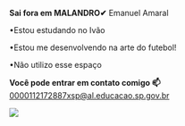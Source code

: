 **Sai fora em MALANDRO✔**
Emanuel Amaral

•Estou estudando no Ivão

•Estou me desenvolvendo na arte do futebol!

•Não utilizo esse espaço

**Você pode entrar em contato comigo 📫**
0000112172887xsp@al.educacao.sp.gov.br

![](https://media1.tenor.com/m/tL3mEeqRU5sAAAAC/messi-zoando.gif)
